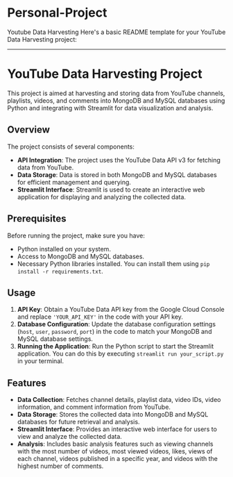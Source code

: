 # Personal-Project
Youtube Data Harvesting
Here's a basic README template for your YouTube Data Harvesting project:

---

# YouTube Data Harvesting Project

This project is aimed at harvesting and storing data from YouTube channels, playlists, videos, and comments into MongoDB and MySQL databases using Python and integrating with Streamlit for data visualization and analysis.

## Overview

The project consists of several components:

- **API Integration**: The project uses the YouTube Data API v3 for fetching data from YouTube.
- **Data Storage**: Data is stored in both MongoDB and MySQL databases for efficient management and querying.
- **Streamlit Interface**: Streamlit is used to create an interactive web application for displaying and analyzing the collected data.

## Prerequisites

Before running the project, make sure you have:

- Python installed on your system.
- Access to MongoDB and MySQL databases.
- Necessary Python libraries installed. You can install them using `pip install -r requirements.txt`.

## Usage

1. **API Key**: Obtain a YouTube Data API key from the Google Cloud Console and replace `'YOUR_API_KEY'` in the code with your API key.
2. **Database Configuration**: Update the database configuration settings (`host`, `user`, `password`, `port`) in the code to match your MongoDB and MySQL database settings.
3. **Running the Application**: Run the Python script to start the Streamlit application. You can do this by executing `streamlit run your_script.py` in your terminal.

## Features

- **Data Collection**: Fetches channel details, playlist data, video IDs, video information, and comment information from YouTube.
- **Data Storage**: Stores the collected data into MongoDB and MySQL databases for future retrieval and analysis.
- **Streamlit Interface**: Provides an interactive web interface for users to view and analyze the collected data.
- **Analysis**: Includes basic analysis features such as viewing channels with the most number of videos, most viewed videos, likes, views of each channel, videos published in a specific year, and videos with the highest number of comments.


